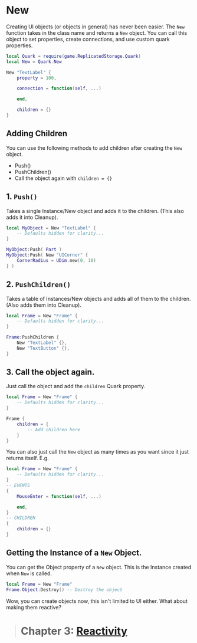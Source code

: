 # New

Creating UI objects (or objects in general) has never been easier.
The `New` function takes in the class name and returns a `New` object. You can call this object to set properties, create connections, and use custom quark properties.

```lua
local Quark = require(game.ReplicatedStorage.Quark)
local New = Quark.New

New "TextLabel" {
    property = 100,

    connection = function(self, ...)

    end,

    children = {}
}
```

## Adding Children

You can use the following methods to add children after creating the `New` object.

- Push()
- PushChildren()
- Call the object again with `children = {}`

## 1. `Push()`

Takes a single Instance/New object and adds it to the children. (This also adds it into Cleanup).

```lua
local MyObject = New "TextLabel" {
    -- Defaults hidden for clarity...
}

MyObject:Push( Part )
MyObject:Push( New "UICorner" {
    CornerRadius = UDim.new(0, 10)    
} )
```

## 2. `PushChildren()`

Takes a table of Instances/New objects and adds all of them to the children. (Also adds them into Cleanup).

```lua
local Frame = New "Frame" {
    -- Defaults hidden for clarity...
}

Frame:PushChildren {
    New "TextLabel" {},
    New "TextButton" {},
}
```

## 3. Call the object again.

Just call the object and add the `children` Quark property.

```lua
local Frame = New "Frame" {
    -- Defaults hidden for clarity...
}

Frame {
    children = {
        -- Add children here
    }
}
```

You can also just call the `New` object as many times as you want since it just returns itself.
E.g.

```lua
local Frame = New "Frame" {
    -- Defaults hidden for clarity...
}
-- EVENTS
{
    MouseEnter = function(self, ...)

    end,
}
-- CHILDREN
{
    children = {}
}
```

## Getting the Instance of a `New` Object.

You can get the Object property of a `New` object. This is the Instance created when `New` is called.

```lua
local Frame = New "Frame"
Frame.Object:Destroy() -- Destroy the object
```

Wow, you can create objects now, this isn't limited to UI either.
What about making them reactive?

> # Chapter 3: [Reactivity](3.Reactivity.md)
